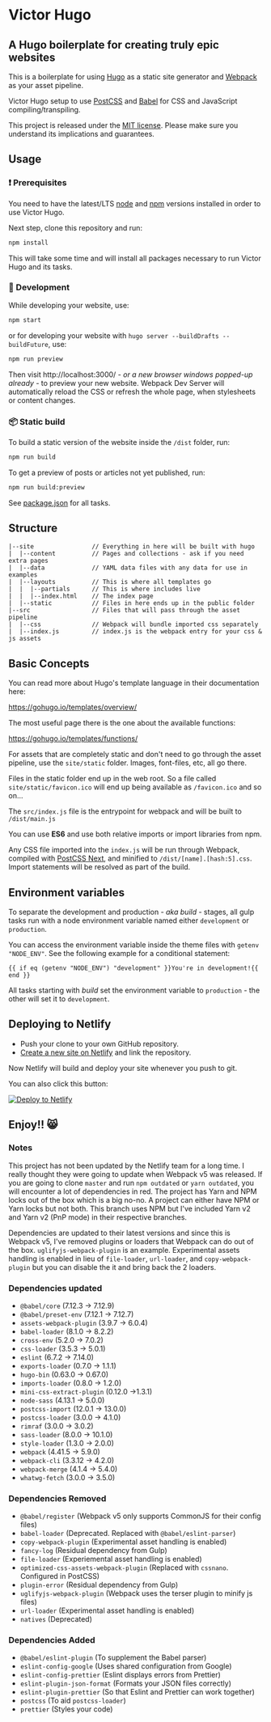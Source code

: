 # Victor Hugo

## A Hugo boilerplate for creating truly epic websites

This is a boilerplate for using [Hugo](https://gohugo.io/) as a static site generator and [Webpack](https://webpack.js.org/) as your asset pipeline.

Victor Hugo setup to use [PostCSS](http://postcss.org/) and [Babel](https://babeljs.io/) for CSS and JavaScript compiling/transpiling.

This project is released under the [MIT license](LICENSE). Please make sure you understand its implications and guarantees.

## Usage

### :exclamation: Prerequisites

You need to have the latest/LTS [node](https://nodejs.org/en/download/) and [npm](https://www.npmjs.com/get-npm) versions installed in order to use Victor Hugo.

Next step, clone this repository and run:

```bash
npm install
```

This will take some time and will install all packages necessary to run Victor Hugo and its tasks.

### :construction_worker: Development

While developing your website, use:

```bash
npm start
```

or for developing your website with `hugo server --buildDrafts --buildFuture`, use:

```bash
npm run preview
```

Then visit http://localhost:3000/ _- or a new browser windows popped-up already -_ to preview your new website. Webpack Dev Server will automatically reload the CSS or refresh the whole page, when stylesheets or content changes.

### :package: Static build

To build a static version of the website inside the `/dist` folder, run:

```bash
npm run build
```

To get a preview of posts or articles not yet published, run:

```bash
npm run build:preview
```

See [package.json](package.json#L8) for all tasks.

## Structure

```
|--site                // Everything in here will be built with hugo
|  |--content          // Pages and collections - ask if you need extra pages
|  |--data             // YAML data files with any data for use in examples
|  |--layouts          // This is where all templates go
|  |  |--partials      // This is where includes live
|  |  |--index.html    // The index page
|  |--static           // Files in here ends up in the public folder
|--src                 // Files that will pass through the asset pipeline
|  |--css              // Webpack will bundle imported css separately
|  |--index.js         // index.js is the webpack entry for your css & js assets
```

## Basic Concepts

You can read more about Hugo's template language in their documentation here:

https://gohugo.io/templates/overview/

The most useful page there is the one about the available functions:

https://gohugo.io/templates/functions/

For assets that are completely static and don't need to go through the asset pipeline,
use the `site/static` folder. Images, font-files, etc, all go there.

Files in the static folder end up in the web root. So a file called `site/static/favicon.ico`
will end up being available as `/favicon.ico` and so on...

The `src/index.js` file is the entrypoint for webpack and will be built to `/dist/main.js`

You can use **ES6** and use both relative imports or import libraries from npm.

Any CSS file imported into the `index.js` will be run through Webpack, compiled with [PostCSS Next](http://cssnext.io/), and
minified to `/dist/[name].[hash:5].css`. Import statements will be resolved as part of the build.

## Environment variables

To separate the development and production _- aka build -_ stages, all gulp tasks run with a node environment variable named either `development` or `production`.

You can access the environment variable inside the theme files with `getenv "NODE_ENV"`. See the following example for a conditional statement:

    {{ if eq (getenv "NODE_ENV") "development" }}You're in development!{{ end }}

All tasks starting with _build_ set the environment variable to `production` - the other will set it to `development`.

## Deploying to Netlify

- Push your clone to your own GitHub repository.
- [Create a new site on Netlify](https://app.netlify.com/start) and link the repository.

Now Netlify will build and deploy your site whenever you push to git.

You can also click this button:

[![Deploy to Netlify](https://www.netlify.com/img/deploy/button.svg)](https://app.netlify.com/start/deploy?repository=https://github.com/netlify/victor-hugo)

## Enjoy!! 😸

### Notes

This project has not been updated by the Netlify team for a long time. I really thought they were going to update when
Webpack v5 was released. If you are going to clone `master` and run `npm outdated` or `yarn outdated`, you will encounter
a lot of dependencies in red. The project has Yarn and NPM locks out of the box which is a big no-no. A project can
either have NPM or Yarn locks but not both. This branch uses NPM but I've included Yarn v2 and Yarn v2 (PnP mode) in their respective branches.

Dependencies are updated to their latest versions and since this is Webpack v5, I've removed plugins or loaders that
Webpack can do out of the box. `uglifyjs-webpack-plugin` is an example. Experimental assets handling is enabled in lieu
of `file-loader`, `url-loader`, and `copy-webpack-plugin` but you can disable the it and bring back the 2 loaders.

### Dependencies updated

- `@babel/core` (7.12.3 -> 7.12.9)
- `@babel/preset-env` (7.12.1 -> 7.12.7)
- `assets-webpack-plugin` (3.9.7 -> 6.0.4)
- `babel-loader` (8.1.0 -> 8.2.2)
- `cross-env` (5.2.0 -> 7.0.2)
- `css-loader` (3.5.3 -> 5.0.1)
- `eslint` (6.7.2 -> 7.14.0)
- `exports-loader` (0.7.0 -> 1.1.1)
- `hugo-bin` (0.63.0 -> 0.67.0)
- `imports-loader` (0.8.0 -> 1.2.0)
- `mini-css-extract-plugin` (0.12.0 ->1.3.1)
- `node-sass` (4.13.1 -> 5.0.0)
- `postcss-import` (12.0.1 -> 13.0.0)
- `postcss-loader` (3.0.0 -> 4.1.0)
- `rimraf` (3.0.0 -> 3.0.2)
- `sass-loader` (8.0.0 -> 10.1.0)
- `style-loader` (1.3.0 -> 2.0.0)
- `webpack` (4.41.5 -> 5.9.0)
- `webpack-cli` (3.3.12 -> 4.2.0)
- `webpack-merge` (4.1.4 -> 5.4.0)
- `whatwg-fetch` (3.0.0 -> 3.5.0)

### Dependencies Removed

- `@babel/register` (Webpack v5 only supports CommonJS for their config files)
- `babel-loader` (Deprecated. Replaced with `@babel/eslint-parser`)
- `copy-webpack-plugin` (Experimental asset handling is enabled)
- `fancy-log` (Residual dependency from Gulp)
- `file-loader` (Experiemental asset handling is enabled)
- `optimized-css-assets-webpack-plugin` (Replaced with `cssnano`. Configured in PostCSS)
- `plugin-error` (Residual dependency from Gulp)
- `uglifyjs-webpack-plugin` (Webpack uses the terser plugin to minify js files)
- `url-loader` (Experimental asset handling is enabled)
- `natives` (Deprecated)

### Dependencies Added

- `@babel/eslint-plugin` (To supplement the Babel parser)
- `eslint-config-google` (Uses shared configuration from Google)
- `eslint-config-prettier` (Eslint displays errors from Prettier)
- `eslint-plugin-json-format` (Formats your JSON files correctly)
- `eslint-plugin-prettier` (So that Eslint and Prettier can work together)
- `postcss` (To aid `postcss-loader`)
- `prettier` (Styles your code)
